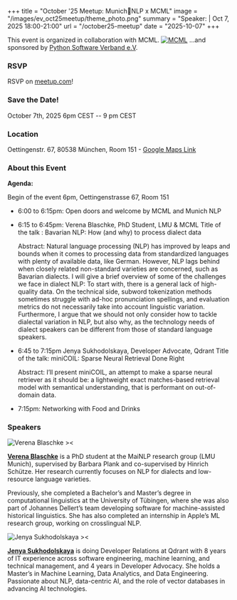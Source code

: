 +++
title = "October '25 Meetup: Munich🥨NLP x MCML"
image = "/images/ev_oct25meetup/theme_photo.png"
summary = "Speaker:  | Oct 7, 2025 18:00-21:00"
url = "/october25-meetup"
date = "2025-10-07"
+++

This event is organized in collaboration with MCML.
[![MCML](/images/ev_oct25meetup/mucnlpxmcml.png)](https://mcml.ai/)
...and sponsored by [Python Software Verband e.V](https://python-verband.org/).

### RSVP
RSVP on [meetup.com](https://www.meetup.com/munich-nlp/events/311222090)!

### Save the Date!
October 7th, 2025 6pm CEST -- 9 pm CEST

### Location
Oettingenstr. 67, 80538 München, Room 151 - [Google Maps Link](https://maps.app.goo.gl/QfWyUk53cB7s7od69)


### About this Event
**Agenda:**

Begin of the event 6pm, Oettingenstrasse 67, Room 151

- 6:00 to 6:15pm: Open doors and welcome by MCML and Munich NLP

- 6:15 to 6:45pm: Verena Blaschke, PhD Student, LMU & MCML
    Title of the talk : Bavarian NLP: How (and why) to process dialect data
 
    Abstract: Natural language processing (NLP) has improved by leaps and bounds when it comes to processing data from standardized languages with plenty of available data, like German. However, NLP lags behind when closely related non-standard varieties are concerned, such as Bavarian dialects. I will give a brief overview of some of the challenges we face in dialect NLP: To start with, there is a general lack of high-quality data. On the technical side, subword tokenization methods sometimes struggle with ad-hoc pronunciation spellings, and evaluation metrics do not necessarily take into account linguistic variation. Furthermore, I argue that we should not only consider how to tackle dialectal variation in NLP, but also why, as the technology needs of dialect speakers can be different from those of standard language speakers. 

- 6:45 to 7:15pm Jenya Sukhodolskaya, Developer Advocate, Qdrant 
    Title of the talk: miniCOIL: Sparse Neural Retrieval Done Right 
 
    Abstract: I’ll present miniCOIL, an attempt to make a sparse neural retriever as it should be: a lightweight exact matches-based retrieval model with semantical understanding, that is performant on out-of-domain data.

- 7:15pm: Networking with Food and Drinks


### Speakers

![Verena Blaschke ><](https://verenablaschke.github.io/assets/img/verena.png)

[**Verena Blaschke**](https://verenablaschke.github.io/) is a PhD student at the MaiNLP research group (LMU Munich), supervised by Barbara Plank and co-supervised by Hinrich Schütze. Her research currently focuses on NLP for dialects and low-resource language varieties.

Previously, she completed a Bachelor’s and Master’s degree in computational linguistics at the University of Tübingen, where she was also part of Johannes Dellert’s team developing software for machine-assisted historical linguistics. She has also completed an internship in Apple’s ML research group, working on crosslingual NLP.

![Jenya Sukhodolskaya ><](https://media.licdn.com/dms/image/v2/C4E03AQF-sJ17lxmpvw/profile-displayphoto-shrink_200_200/profile-displayphoto-shrink_200_200/0/1660297728031?e=1761782400&v=beta&t=Q7c3H2BM1Y0yik0Ajd9rX-JatxObF0Aiv5grxFyPE4M)

[**Jenya Sukhodolskaya**](https://www.linkedin.com/in/evgeniya-sukhodolskaya/) is doing Developer Relations at Qdrant with 8 years of IT experience across software engineering, machine learning, and technical management, and 4 years in Developer Advocacy. She holds a Master’s in Machine Learning, Data Analytics, and Data Engineering. Passionate about NLP, data-centric AI, and the role of vector databases in advancing AI technologies.
